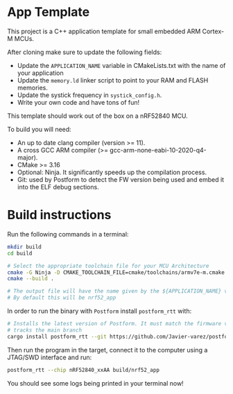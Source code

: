 
# App Template

This project is a C++ application template for small embedded ARM Cortex-M MCUs.

After cloning make sure to update the following fields:
  * Update the `APPLICATION_NAME` variable in CMakeLists.txt with the name of your application
  * Update the `memory.ld` linker script to point to your RAM and FLASH memories.
  * Update the systick frequency in `systick_config.h`.
  * Write your own code and have tons of fun!

This template should work out of the box on a nRF52840 MCU.

To build you will need:
  * An up to date clang compiler (version >= 11).
  * A cross GCC ARM compiler (>= gcc-arm-none-eabi-10-2020-q4-major).
  * CMake >= 3.16
  * Optional: Ninja. It significantly speeds up the compilation process.
  * Git: used by Postform to detect the FW version being used and embed it into the ELF debug sections.

# Build instructions

Run the following commands in a terminal:

```bash
mkdir build
cd build

# Select the appropriate toolchain file for your MCU Architecture
cmake -G Ninja -D CMAKE_TOOLCHAIN_FILE=cmake/toolchains/armv7e-m.cmake -DCMAKE_SYSTEM_NAME=Generic ..
cmake --build .

# The output file will have the name given by the ${APPLICATION_NAME} variable in CMakeFiles.txt.
# By default this will be nrf52_app
```

In order to run the binary with `Postform` install `postform_rtt` with:

```bash
# Installs the latest version of Postform. It must match the firmware version used, which also
# tracks the main branch
cargo install postform_rtt --git https://github.com/Javier-varez/postform --branch main postform_rtt
```

Then run the program in the target, connect it to the computer using a JTAG/SWD interface and run:

```bash
postform_rtt --chip nRF52840_xxAA build/nrf52_app
```

You should see some logs being printed in your terminal now!

